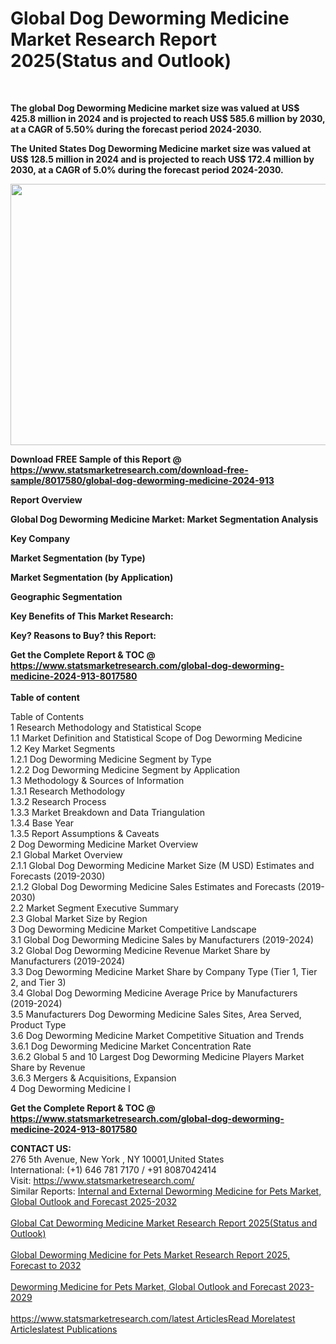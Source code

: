 <h1>Global Dog Deworming Medicine Market Research Report 2025(Status and Outlook)</h1><br/><p><strong>The global Dog Deworming Medicine market size was valued at US$ 425.8 million in 2024 and is projected to reach US$ 585.6 million by 2030, at a <strong>CAGR</strong> of 5.50% during the forecast period 2024-2030.</strong></p><p><strong>The United States Dog Deworming Medicine market size was valued at US$ 128.5 million in 2024 and is projected to reach US$ 172.4 million by 2030, at a <strong>CAGR</strong> of 5.0% during the forecast period 2024-2030.</strong></p><p><strong><img alt="" src="https://www.24marketreports.com/assets/report-images/DogDewormingMedicine.png" style="height:418px; width:731px"></strong></p><p><strong>Download FREE Sample of this Report @ <a href="https://www.statsmarketresearch.com/download-free-sample/8017580/global-dog-deworming-medicine-2024-913">https://www.statsmarketresearch.com/download-free-sample/8017580/global-dog-deworming-medicine-2024-913</a></strong></p><p><strong>Report Overview</strong></p><p><strong>Global Dog Deworming Medicine Market: Market Segmentation Analysis</strong></p><p><strong>Key Company</strong></p><p><strong>Market Segmentation (by Type)</strong></p><p><strong>Market Segmentation (<strong>by Application</strong>)</strong></p><p><strong>Geographic Segmentation</strong></p><p><strong>Key Benefits of This Market Research:</strong></p><p><strong>Key? <strong>Reasons to Buy</strong>? this Report:</strong></p><div><b>Get the Complete Report & TOC @ <a href="https://www.statsmarketresearch.com/global-dog-deworming-medicine-2024-913-8017580">https://www.statsmarketresearch.com/global-dog-deworming-medicine-2024-913-8017580</a></b></div><br><b>Table of content</b><p>Table of Contents<br /> 1 Research Methodology and Statistical Scope<br /> 1.1 Market Definition and Statistical Scope of Dog Deworming Medicine<br /> 1.2 Key Market Segments<br /> 1.2.1 Dog Deworming Medicine Segment by Type<br /> 1.2.2 Dog Deworming Medicine Segment by Application<br /> 1.3 Methodology & Sources of Information<br /> 1.3.1 Research Methodology<br /> 1.3.2 Research Process<br /> 1.3.3 Market Breakdown and Data Triangulation<br /> 1.3.4 Base Year<br /> 1.3.5 Report Assumptions & Caveats<br /> 2 Dog Deworming Medicine Market Overview<br /> 2.1 Global Market Overview<br /> 2.1.1 Global Dog Deworming Medicine Market Size (M USD) Estimates and Forecasts (2019-2030)<br /> 2.1.2 Global Dog Deworming Medicine Sales Estimates and Forecasts (2019-2030)<br /> 2.2 Market Segment Executive Summary<br /> 2.3 Global Market Size by Region<br /> 3 Dog Deworming Medicine Market Competitive Landscape<br /> 3.1 Global Dog Deworming Medicine Sales by Manufacturers (2019-2024)<br /> 3.2 Global Dog Deworming Medicine Revenue Market Share by Manufacturers (2019-2024)<br /> 3.3 Dog Deworming Medicine Market Share by Company Type (Tier 1, Tier 2, and Tier 3)<br /> 3.4 Global Dog Deworming Medicine Average Price by Manufacturers (2019-2024)<br /> 3.5 Manufacturers Dog Deworming Medicine Sales Sites, Area Served, Product Type<br /> 3.6 Dog Deworming Medicine Market Competitive Situation and Trends<br /> 3.6.1 Dog Deworming Medicine Market Concentration Rate<br /> 3.6.2 Global 5 and 10 Largest Dog Deworming Medicine Players Market Share by Revenue<br /> 3.6.3 Mergers & Acquisitions, Expansion<br /> 4 Dog Deworming Medicine I<br><div><b>Get the Complete Report & TOC @ <a href="https://www.statsmarketresearch.com/global-dog-deworming-medicine-2024-913-8017580">https://www.statsmarketresearch.com/global-dog-deworming-medicine-2024-913-8017580</a></b></div></p> <b>CONTACT US:</b><br>276 5th Avenue, New York , NY 10001,United States<br>International: (+1) 646 781 7170 / +91 8087042414<br>Visit: <a href="https://www.statsmarketresearch.com/">https://www.statsmarketresearch.com/</a><br>Similar Reports: <a href="https://www.statsmarketresearch.com/global-dog-deworming-medicine-2024-913-8017580">Internal and External Deworming Medicine for Pets Market, Global Outlook and Forecast 2025-2032 </a><br/><br/><a href="https://www.statsmarketresearch.com/global-dog-deworming-medicine-2024-913-8017580">Global Cat Deworming Medicine Market Research Report 2025(Status and Outlook)</a><br/><br/><a href="https://www.statsmarketresearch.com/global-dog-deworming-medicine-2024-913-8017580">Global Deworming Medicine for Pets Market Research Report 2025, Forecast to 2032</a><br/><br/><a href="https://www.statsmarketresearch.com/global-dog-deworming-medicine-2024-913-8017580">Deworming Medicine for Pets Market, Global Outlook and Forecast 2023-2029</a><br/><br/><a href="https://gyeongbokgung.com">https://www.statsmarketresearch.com/</a><a href="https://hallyeomaritime.com">latest Articles</a><a href="https://jingwansa.com">Read More</a><a href=https://nguoiviet.jp/">latest Articles</a><a href="https://www.intelmarketresearch.com/">latest Publications</a>